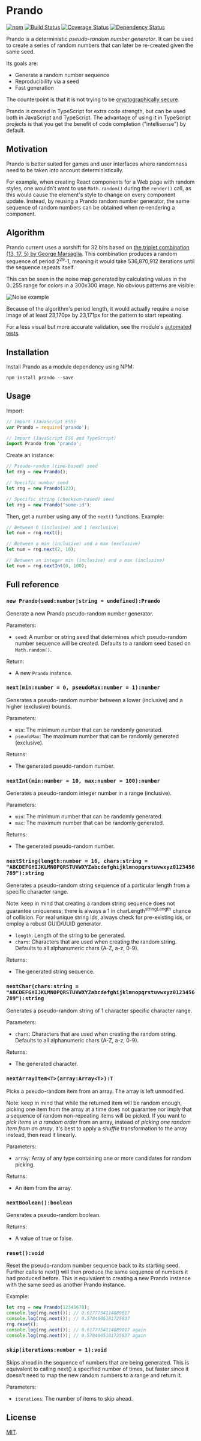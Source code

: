 # Prando

[![npm](https://img.shields.io/npm/v/prando.svg)](https://www.npmjs.com/package/prando)
[![Build Status](https://travis-ci.org/zeh/prando.svg?branch=master)](https://travis-ci.org/zeh/prando)
[![Coverage Status](https://coveralls.io/repos/github/zeh/prando/badge.svg?branch=master)](https://coveralls.io/github/zeh/prando?branch=master)
[![Dependency Status](https://david-dm.org/zeh/prando.svg)](https://david-dm.org/zeh/prando)

Prando is a deterministic *pseudo-random number generator*. It can be used to create a series of random numbers that can later be re-created given the same seed.

Its goals are:

* Generate a random number sequence
* Reproducibility via a seed
* Fast generation

The counterpoint is that it is not trying to be [cryptographically secure](https://en.wikipedia.org/wiki/Cryptographically_secure_pseudorandom_number_generator).

Prando is created in TypeScript for extra code strength, but can be used both in JavaScript and TypeScript. The advantage of using it in TypeScript projects is that you get the benefit of code completion ("intellisense") by default.


## Motivation

Prando is better suited for games and user interfaces where randomness need to be taken into account deterministically.

For example, when creating React components for a Web page with random styles, one wouldn't want to use `Math.random()` during the `render()` call, as this would cause the element's style to change on every component update. Instead, by reusing a Prando random number generator, the same sequence of random numbers can be obtained when re-rendering a component.


## Algorithm

Prando current uses a xorshift for 32 bits based on [the triplet combination (13, 17, 5) by George Marsaglia](http://www.jstatsoft.org/v08/i14/paper). This combination produces a random sequence of period 2<sup>29</sup>-1, meaning it would take 536,870,912 iterations until the sequence repeats itself.

This can be seen in the noise map generated by calculating values in the 0..255 range for colors in a 300x300 image. No obvious patterns are visible:

![Noise example](./docs/noise.png)

Because of the algorithm's period length, it would actually require a noise image of at least 23,170px by 23,171px for the pattern to start repeating.

For a less visual but more accurate validation, see the module's [automated tests](https://travis-ci.org/zeh/prando).


## Installation

Install Prando as a module dependency using NPM:

```shell
npm install prando --save
```

## Usage

Import:

```javascript
// Import (JavaScript ES5)
var Prando = require('prando');

// Import (JavaScript ES6 and TypeScript)
import Prando from 'prando';
```

Create an instance:

```javascript
// Pseudo-random (time-based) seed
let rng = new Prando();

// Specific number seed
let rng = new Prando(123);

// Specific string (checksum-based) seed
let rng = new Prando("some-id");
```

Then, get a number using any of the `next()` functions. Example:

```javascript
// Between 0 (inclusive) and 1 (exclusive)
let num = rng.next();

// Between a min (inclusive) and a max (exclusive)
let num = rng.next(2, 10);

// Between an integer min (inclusive) and a max (inclusive)
let num = rng.nextInt(0, 100);
```


## Full reference

### `new Prando(seed:number|string = undefined):Prando`

Generate a new Prando pseudo-random number generator.

Parameters:

* `seed`: A number or string seed that determines which pseudo-random number sequence will be created. Defaults to a random seed based on `Math.random()`.

Return:

* A new `Prando` instance.


### `next(min:number = 0, pseudoMax:number = 1):number`

Generates a pseudo-random number between a lower (inclusive) and a higher (exclusive) bounds.

Parameters:

* `min`: The minimum number that can be randomly generated.
* `pseudoMax`: The maximum number that can be randomly generated (exclusive).

Returns:

* The generated pseudo-random number.


### `nextInt(min:number = 10, max:number = 100):number`

Generates a pseudo-random integer number in a range (inclusive).

Parameters:

* `min`: The minimum number that can be randomly generated.
* `max`: The maximum number that can be randomly generated.

Returns:

* The generated pseudo-random number.


### `nextString(length:number = 16, chars:string = "ABCDEFGHIJKLMNOPQRSTUVWXYZabcdefghijklmnopqrstuvwxyz0123456789"):string`

Generates a pseudo-random string sequence of a particular length from a specific character range.

Note: keep in mind that creating a random string sequence does not guarantee uniqueness; there is always a 1 in charLength<sup>stringLength</sup> chance of collision. For real unique string ids, always check for pre-existing ids, or employ a robust GUID/UUID generator.

* `length`: Length of the string to be generated.
* `chars`: Characters that are used when creating the random string. Defaults to all alphanumeric chars (A-Z, a-z, 0-9).

Returns:

* The generated string sequence.


### `nextChar(chars:string = "ABCDEFGHIJKLMNOPQRSTUVWXYZabcdefghijklmnopqrstuvwxyz0123456789"):string`

Generates a pseudo-random string of 1 character specific character range.

Parameters:

* `chars`: Characters that are used when creating the random string. Defaults to all alphanumeric chars (A-Z, a-z, 0-9).

Returns:

* The generated character.


### `nextArrayItem<T>(array:Array<T>):T`

Picks a pseudo-random item from an array. The array is left unmodified.

Note: keep in mind that while the returned item will be random enough, picking one item from the array at a time does not guarantee nor imply that a sequence of random non-repeating items will be picked. If you want to *pick items in a random order* from an array, instead of *picking one random item from an array*, it's best to apply a *shuffle* transformation to the array instead, then read it linearly.

Parameters:

* `array`: Array of any type containing one or more candidates for random picking.

Returns:

* An item from the array.


### `nextBoolean():boolean`

Generates a pseudo-random boolean.

Returns:

* A value of true or false.


### `reset():void`

Reset the pseudo-random number sequence back to its starting seed. Further calls to next() will then produce the same sequence of numbers it had produced before. This is equivalent to creating a new Prando instance with the same seed as another Prando instance.

Example:

```javascript
let rng = new Prando(12345678);
console.log(rng.next()); // 0.6177754114889017
console.log(rng.next()); // 0.5784605181725837
rng.reset();
console.log(rng.next()); // 0.6177754114889017 again
console.log(rng.next()); // 0.5784605181725837 again
```


### `skip(iterations:number = 1):void`

Skips ahead in the sequence of numbers that are being generated. This is equivalent to calling next() a specified number of times, but faster since it doesn't need to map the new random numbers to a range and return it.

Parameters:

* `iterations`: The number of items to skip ahead.


## License

[MIT](LICENSE.md).

